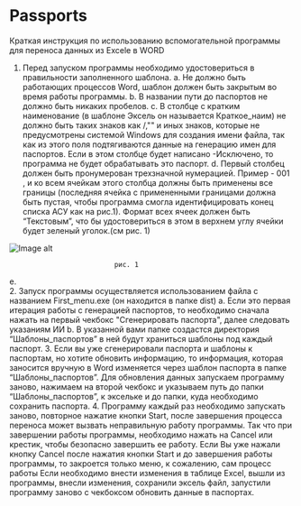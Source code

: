 # Passports
Краткая инструкция по использованию вспомогательной программы для переноса данных из Excele в WORD
1.	Перед запуском программы необходимо удостовериться в правильности заполненного шаблона.
a.	Не должно быть работающих процессов Word, шаблон должен быть закрытым во время работы программы.
b.	В названии пути до паспортов не должно быть никаких пробелов.
c.	В столбце с кратким наименование (в шаблоне Эксель он называется Краткое_наим) не должно быть таких знаков как /,"" и иных знаков, которые не предусмотрены системой Windows для создания имени файла, так как из этого поля подтягиваются данные на генерацию имен для паспортов. Если в этом столбце будет написано -Исключено, то программа не будет обрабатывать это паспорт. 
d.	Первый столбец должен быть пронумерован трехзначной нумерацией. Пример - 001 , и ко всем ячейкам этого столбца должны быть применены все границы (последняя ячейка с примененными границами должна быть пустая, чтобы программа смогла идентифицировать конец списка АСУ как на рис.1).
Формат всех ячеек должен быть “Текстовым”, что бы удостовериться в этом в верхнем углу ячейки будет зеленый уголок.(см рис. 1) 

![Image alt](https://github.com/DanilBukreev/Passports/raw/Master/DanilBukreev/Passports/table.png)
 
                              рис. 1
e.	
2.	Запуск программы осуществляется использованием файла с названием First_menu.exe (он находится в папке dist)
a.	Если это первая итерация работы с генерацией паспортов, то необходимо сначала нажать на первый чекбокс "Сгенерировать паспорта", далее следовать указаниям ИИ
b.	В указанной вами папке создастся директория “Шаблоны_паспортов” в ней будут храниться шаблоны под каждый паспорт. 
3.	Если вы уже сгенерировали паспорта и шаблоны к паспортам, но хотите обновить информацию, то информация, которая заносится вручную в Word изменяется через шаблон паспорта в папке “Шаблоны_паспортов”. Для обновления данных запускаем программу заново, нажимаем на второй чекбокс и указываем путь до папки “Шаблоны_паспортов”, к эксельке и до папки, куда необходимо сохранить паспорта.
4.	Программу каждый раз необходимо запускать заново, повторное нажатие кнопки Start, после завершения процесса переноса может вызвать неправильную работу программы. Так что при завершении работы программы, необходимо нажать на Cancel или крестик, чтобы безопасно завершить ее работу.
Если Вы уже нажали кнопку Cancel после нажатия кнопки Start и до завершения работы программы, то закроется только меню, к сожалению, сам процесс работы 
Если необходимо внести изменения в таблице Excel, вышли из программы, внесли изменения, сохранили эксель файл, запустили программу заново с чекбоксом обновить данные в паспортах.
